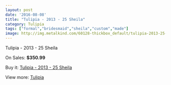 ```yaml
---
layout: post
date: '2016-08-08'
title: "Tulipia - 2013 - 25 Sheila"
category: Tulipia
tags: ["formal","bridesmaid","sheila","custom","made"]
image: http://img.metalkind.com/60128-thickbox_default/tulipia-2013-25-sheila.jpg
---
```

Tulipia - 2013 - 25 Sheila

On Sales: **$350.99**
<a href="https://www.metalkind.com/en/tulipia/16002-tulipia-2013-25-sheila.html"><amp-img layout="responsive" width="600" height="600" src="//img.metalkind.com/60128-thickbox_default/tulipia-2013-25-sheila.jpg" alt="Tulipia - 2013 - 25 Sheila 0" /></a>
<a href="https://www.metalkind.com/en/tulipia/16002-tulipia-2013-25-sheila.html"><amp-img layout="responsive" width="600" height="600" src="//img.metalkind.com/60129-thickbox_default/tulipia-2013-25-sheila.jpg" alt="Tulipia - 2013 - 25 Sheila 1" /></a>
<a href="https://www.metalkind.com/en/tulipia/16002-tulipia-2013-25-sheila.html"><amp-img layout="responsive" width="600" height="600" src="//img.metalkind.com/60130-thickbox_default/tulipia-2013-25-sheila.jpg" alt="Tulipia - 2013 - 25 Sheila 2" /></a>
<a href="https://www.metalkind.com/en/tulipia/16002-tulipia-2013-25-sheila.html"><amp-img layout="responsive" width="600" height="600" src="//img.metalkind.com/60131-thickbox_default/tulipia-2013-25-sheila.jpg" alt="Tulipia - 2013 - 25 Sheila 3" /></a>
<a href="https://www.metalkind.com/en/tulipia/16002-tulipia-2013-25-sheila.html"><amp-img layout="responsive" width="600" height="600" src="//img.metalkind.com/60132-thickbox_default/tulipia-2013-25-sheila.jpg" alt="Tulipia - 2013 - 25 Sheila 4" /></a>

Buy it: [Tulipia - 2013 - 25 Sheila](https://www.metalkind.com/en/tulipia/16002-tulipia-2013-25-sheila.html "Tulipia - 2013 - 25 Sheila")

View more: [Tulipia](https://www.metalkind.com/en/193-tulipia "Tulipia")